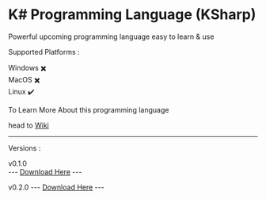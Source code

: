 # K# Programming Language (KSharp)

Powerful upcoming programming language easy to learn & use

Supported Platforms :

Windows ✖️
<br />
MacOS  ✖️
<br />
Linux ✔️

To Learn More About this programming language

head to [Wiki](https://github.com/syllicasoftware/KSharp-Language/wiki)

----------------------------------------------------------------------------

Versions :

v0.1.0 
<br />
--- [Download Here](https://github.com/syllicasoftware/KSharp-Language/releases/download/v0.1.0/KSharp-0.1.0.tar.gz) ---
<br />

v0.2.0
--- [Download Here](https://github.com/syllicasoftware/KSharp-Language/releases/download/v0.2.0/KSharp-0.2.0.tar.gz) ---


